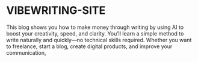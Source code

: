 # VIBEWRITING-SITE
This blog shows you how to make money through writing by using AI to boost your creativity, speed, and clarity. You’ll learn a simple method to write naturally and quickly—no technical skills required.  Whether you want to freelance, start a blog, create digital products, and improve your communication,
